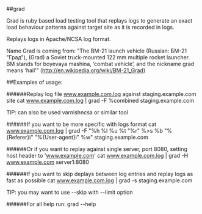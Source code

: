 ##grad

Grad is ruby based load testing tool that replays logs to generate an exact 
load behaviour patterns against target site as it is recorded in logs.

Replays logs in Apache/NCSA log format.

Name Grad is coming from:
"The BM-21 launch vehicle (Russian: БМ-21 "Град"), (Grad) a Soviet truck-mounted 122 mm multiple rocket launcher.
BM stands for boyevaya mashina, ‘combat vehicle’, and the nickname grad means ‘hail’"
(http://en.wikipedia.org/wiki/BM-21_Grad)


##Examples of usage:


######Replay log file www.example.com.log against staging.example.com site
    cat www.example.com.log | grad -F %combined staging.example.com

TIP: can also be used varnishncsa or similar tool

######If you want to be more specific with logs format
    cat www.example.com.log | grad -F "%h %l %u %t \"%r\" %>s %b \"%{Referer}i\" \"%{User-agent}i\" %w" staging.example.com

######Or if you want to replay against single server, port 8080, setting host header to 'www.example.com'
    cat www.example.com.log | grad -H www.example.com server1:8080

######If you want to skip deplays between log entries and replay logs as fast as possible
     cat www.example.com.log | grad -s staging.example.com

TIP: you may want to use --skip with --limit option

######For all help run:
    grad --help


